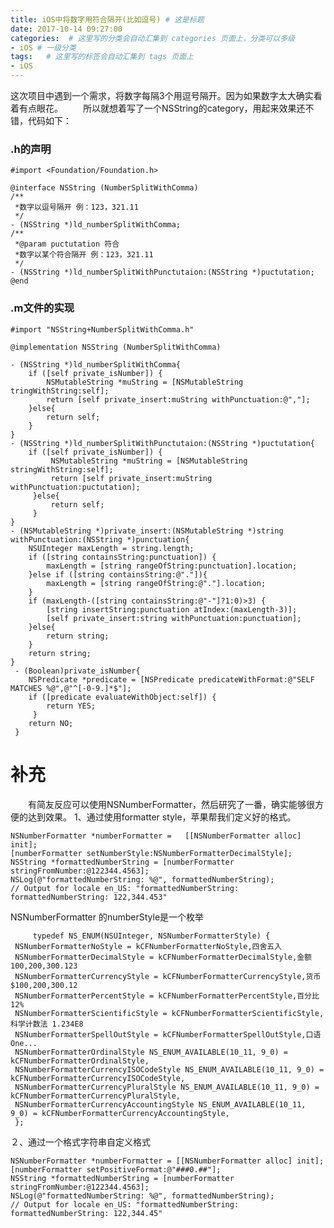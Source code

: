 ```yaml
---
title: iOS中将数字用符合隔开(比如逗号) # 这是标题
date: 2017-10-14 09:27:00
categories:  # 这里写的分类会自动汇集到 categories 页面上，分类可以多级
- iOS # 一级分类
tags:   # 这里写的标签会自动汇集到 tags 页面上
- iOS
---
```

这次项目中遇到一个需求，将数字每隔3个用逗号隔开。因为如果数字太大确实看着有点眼花。
　　所以就想着写了一个NSString的category，用起来效果还不错，代码如下：
### .h的声明
    #import <Foundation/Foundation.h>

    @interface NSString (NumberSplitWithComma)
    /**
     *数字以逗号隔开 例：123，321.11
     */
    - (NSString *)ld_numberSplitWithComma;
    /**
     *@param puctutation 符合
     *数字以某个符合隔开 例：123，321.11
     */
    - (NSString *)ld_numberSplitWithPunctutaion:(NSString *)puctutation;
    @end
### .m文件的实现
    #import "NSString+NumberSplitWithComma.h"

    @implementation NSString (NumberSplitWithComma)

    - (NSString *)ld_numberSplitWithComma{
        if ([self private_isNumber]) {
            NSMutableString *muString = [NSMutableString tringWithString:self];
            return [self private_insert:muString withPunctuation:@","];
        }else{
            return self;
        }
    }
    - (NSString *)ld_numberSplitWithPunctutaion:(NSString *)puctutation{
        if ([self private_isNumber]) {
             NSMutableString *muString = [NSMutableString stringWithString:self];
             return [self private_insert:muString withPunctuation:puctutation];
         }else{
             return self;
         }
    }
    - (NSMutableString *)private_insert:(NSMutableString *)string withPunctuation:(NSString *)punctuation{
        NSUInteger maxLength = string.length;
        if ([string containsString:punctuation]) {
            maxLength = [string rangeOfString:punctuation].location;
        }else if ([string containsString:@"."]){
            maxLength = [string rangeOfString:@"."].location;
        }
        if (maxLength-([string containsString:@"-"]?1:0)>3) {
            [string insertString:punctuation atIndex:(maxLength-3)];
            [self private_insert:string withPunctuation:punctuation];
        }else{
            return string;
        }
        return string;
    }
     - (Boolean)private_isNumber{
        NSPredicate *predicate = [NSPredicate predicateWithFormat:@"SELF MATCHES %@",@"^[-0-9.]*$"];
        if ([predicate evaluateWithObject:self]) {
            return YES;
         }
        return NO;
     }

# 补充
　　有简友反应可以使用NSNumberFormatter，然后研究了一番，确实能够很方便的达到效果。
1、通过使用formatter style，苹果帮我们定义好的格式。

    NSNumberFormatter *numberFormatter =   [[NSNumberFormatter alloc] init];
    [numberFormatter setNumberStyle:NSNumberFormatterDecimalStyle];
    NSString *formattedNumberString = [numberFormatter stringFromNumber:@122344.4563];
    NSLog(@"formattedNumberString: %@", formattedNumberString);
    // Output for locale en_US: "formattedNumberString: formattedNumberString: 122,344.453"
NSNumberFormatter 的numberStyle是一个枚举

         typedef NS_ENUM(NSUInteger, NSNumberFormatterStyle) {
     NSNumberFormatterNoStyle = kCFNumberFormatterNoStyle,四舍五入
     NSNumberFormatterDecimalStyle = kCFNumberFormatterDecimalStyle,金额 100,200,300.123
     NSNumberFormatterCurrencyStyle = kCFNumberFormatterCurrencyStyle,货币 $100,200,300.12
     NSNumberFormatterPercentStyle = kCFNumberFormatterPercentStyle,百分比 12%
     NSNumberFormatterScientificStyle = kCFNumberFormatterScientificStyle,科学计数法 1.234E8
     NSNumberFormatterSpellOutStyle = kCFNumberFormatterSpellOutStyle,口语 One...
     NSNumberFormatterOrdinalStyle NS_ENUM_AVAILABLE(10_11, 9_0) = kCFNumberFormatterOrdinalStyle,
     NSNumberFormatterCurrencyISOCodeStyle NS_ENUM_AVAILABLE(10_11, 9_0) = kCFNumberFormatterCurrencyISOCodeStyle,
     NSNumberFormatterCurrencyPluralStyle NS_ENUM_AVAILABLE(10_11, 9_0) = kCFNumberFormatterCurrencyPluralStyle,
     NSNumberFormatterCurrencyAccountingStyle NS_ENUM_AVAILABLE(10_11, 9_0) = kCFNumberFormatterCurrencyAccountingStyle,
     };
２、通过一个格式字符串自定义格式

    NSNumberFormatter *numberFormatter = [[NSNumberFormatter alloc] init];
    [numberFormatter setPositiveFormat:@"###0.##"];
    NSString *formattedNumberString = [numberFormatter stringFromNumber:@122344.4563];
    NSLog(@"formattedNumberString: %@", formattedNumberString);
    // Output for locale en_US: "formattedNumberString: formattedNumberString: 122,344.45"
